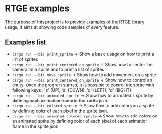# RTGE examples

The purpose of this project is to provide examples of the [RTGE library](https://github.com/jackcat13/RTGE) usage. It aims at showing code samples of every feature.

## Examples list

- `cargo run --bin print_sprite` -> Show a basic usage on how to print a list of sprites
- `cargo run --bin print_centered_on_sprite` -> Show how to center the camera on a sprite and to print a list of sprites
- `cargo run --bin move_sprite` -> Show how to add movement on a sprite
- `cargo run --bin print_centered_on_sprite` -> Show how to control an entity. Once the program started, it is possible to control the sprite with following keys : 'z' (UP), 's' (DOWN), 'q' (LEFT), 'd' (RIGHT).
- `cargo run --bin animated_sprite` -> Show how to animated a sprite by defining each animation frame in the sprite json.
- `cargo run --bin colored_sprite` -> Show how to add colors on a sprite by defining color of each pixel in the sprite json.
- `cargo run --bin animated_colored_sprite` -> Show how to add colors on an animated sprite by defining color of each pixel of each animation frame in the sprite json.
